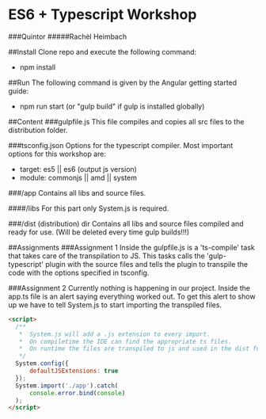 # ES6 + Typescript Workshop
###Quintor
#####Rachèl Heimbach

##Install
Clone repo and execute the following command:
- npm install

##Run
The following command is given by the Angular getting started guide:
- npm run start (or "gulp build" if gulp is installed globally)

##Content
###gulpfile.js
This file compiles and copies all src files to the distribution folder.

###tsconfig.json
Options for the typescript compiler. Most important options for this workshop are:
- target: es5 || es6 (output js version)
- module: commonjs || amd || system 

###/app
Contains all libs and source files.

####/libs
For this part only System.js is required.

###/dist (distribution) dir
Contains all libs and source files compiled and ready for use. (Will be deleted every time gulp builds!!!)

##Assignments
###Assignment 1
Inside the gulpfile.js is a 'ts-compile' task that takes care of the transpilation to JS.
This tasks calls the 'gulp-typescript' plugin with the source files and tells the plugin to transpile
the code with the options specified in tsconfig.

###Assignment 2
Currently nothing is happening in our project. Inside the app.ts file is an alert saying everything worked out.
To get this alert to show up we have to tell System.js to start importing the transpiled files.

```html
<script>
  /**
   *  System.js will add a .js extension to every import.
   *  On compiletime the IDE can find the appropriate ts files.
   *  On runtime the files are transpiled to js and used in the dist folder.
   */
  System.config({
      defaultJSExtensions: true
  });
  System.import('./app').catch(
      console.error.bind(console)
  );
</script>
```